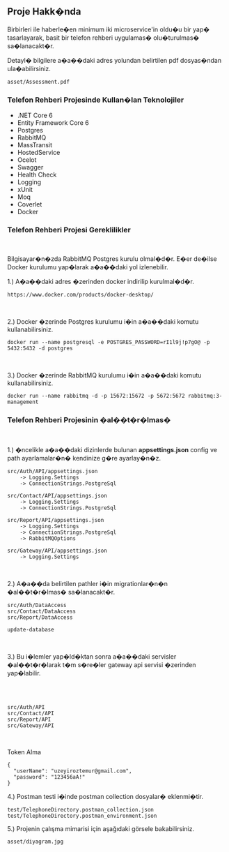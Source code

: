 ## Proje Hakk�nda

Birbirleri ile haberle�en minimum iki microservice'in oldu�u bir yap� tasarlayarak, basit
bir telefon rehberi uygulamas� olu�turulmas� sa�lanacakt�r.

Detayl� bilgilere a�a��daki adres yolundan belirtilen pdf dosyas�ndan ula�abilirsiniz.

```
asset/Assessment.pdf
```

<h3><b>Telefon Rehberi Projesinde Kullan�lan Teknolojiler</b></h2>
<ul>
	<li>.NET Core 6</li>
	<li>Entity Framework Core 6</li>
	<li>Postgres</li>
	<li>RabbitMQ</li>
	<li>MassTransit</li>
	<li>HostedService</li>
	<li>Ocelot</li>
	<li>Swagger</li>
	<li>Health Check</li>
	<li>Logging</li>
	<li>xUnit</li>
	<li>Moq</li>
	<li>Coverlet</li>
	<li>Docker</li>
</ul>

<h3><b>Telefon Rehberi Projesi Gereklilikler</b></h2>
<br>

Bilgisayar�n�zda RabbitMQ Postgres kurulu olmal�d�r. E�er de�ilse Docker kurulumu yap�larak a�a��daki yol izlenebilir.

1.) A�a��daki adres �zerinden docker indirilip kurulmal�d�r.

```
https://www.docker.com/products/docker-desktop/
```

<br>

2.) Docker �zerinde Postgres kurulumu i�in a�a��daki komutu kullanabilirsiniz.

```
docker run --name postgresql -e POSTGRES_PASSWORD=rI1l9j!p7gO@ -p 5432:5432 -d postgres
```

<br>

3.) Docker �zerinde RabbitMQ kurulumu i�in a�a��daki komutu kullanabilirsiniz.

```
docker run --name rabbitmq -d -p 15672:15672 -p 5672:5672 rabbitmq:3-management
```

<h3><b>Telefon Rehberi Projesinin �al��t�r�lmas�</b></h2>

<br>

1.) �ncelikle a�a��daki dizinlerde bulunan <b>appsettings.json</b> config ve path ayarlamalar�n� kendinize g�re ayarlay�n�z.

```
src/Auth/API/appsettings.json
	-> Logging.Settings
	-> ConnectionStrings.PostgreSql

src/Contact/API/appsettings.json
	-> Logging.Settings
	-> ConnectionStrings.PostgreSql

src/Report/API/appsettings.json
	-> Logging.Settings
	-> ConnectionStrings.PostgreSql
	-> RabbitMQOptions

src/Gateway/API/appsettings.json
	-> Logging.Settings
```

<br>

2.) A�a��da belirtilen pathler i�in migrationlar�n�n �al��t�r�lmas� sa�lanacakt�r. 

```
src/Auth/DataAccess
src/Contact/DataAccess
src/Report/DataAccess
```

```
update-database
```

<br>

3.) Bu i�lemler yap�ld�ktan sonra a�a��daki servisler �al��t�r�larak t�m s�re�ler gateway api servisi �zerinden yap�labilir.

<br><br>

```
src/Auth/API
src/Contact/API
src/Report/API
src/Gateway/API
```

<br>

Token Alma 

```
{
  "userName": "uzeyiroztemur@gmail.com",
  "password": "123456aA!"
}
```


4.) Postman testi i�inde postman collection dosyalar� eklenmi�tir.


```
test/TelephoneDirectory.postman_collection.json
test/TelephoneDirectory.postman_environment.json
```


5.) Projenin çalışma mimarisi için aşağıdaki görsele bakabilirsiniz.

```
asset/diyagram.jpg
```
